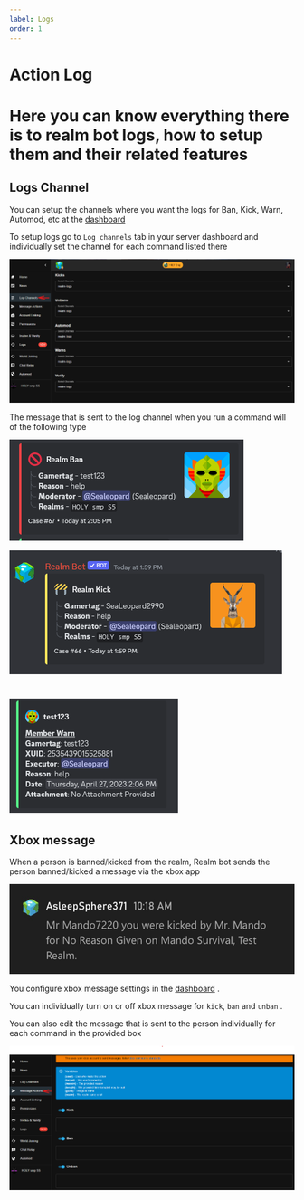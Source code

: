```yaml
---
label: Logs
order: 1
---
```


# Action Log
Here you can know everything there is to realm bot logs, how to setup them and their related features 
===

## Logs Channel 
  You can setup the channels where you want the logs for Ban, Kick, Warn, Automod, etc at the [dashboard](https://realmbot.dev) 
  
  To setup logs go to `Log channels` tab in your server dashboard and individually set the channel for each command listed there
  
  ![](/images/Log_channel.png)
  
  The message that is sent to the log channel when you run a command will of the following type 

  ![Example of ban log message](/images/ban_log.png)
  
  ![Example of kick log message](/images/kick_log.png)
  
  ![Example of warn log message](/images/warn_log.png)
  ===
  
  
## Xbox message
   When a person is banned/kicked from the realm, Realm bot sends the person banned/kicked a message via the xbox app 
   
   ![Example of the xbox message the bot sends](/images/kick.png)
   
   You configure xbox message settings in the [dashboard](https://realmbot.dev) .
   
   You can individually turn on or off xbox message for `kick`, `ban` and `unban` .
   
   You can also edit the message that is sent to the person individually for each command in the provided box 

   ![](/images/xbox_msg.png)
